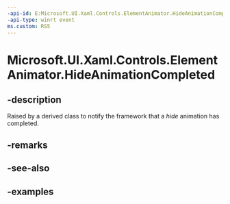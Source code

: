 ```yaml
---
-api-id: E:Microsoft.UI.Xaml.Controls.ElementAnimator.HideAnimationCompleted
-api-type: winrt event
ms.custom: RS5
---
```


<!-- Event syntax.
public event ElementAnimationCompleted HideAnimationCompleted
-->

# Microsoft.UI.Xaml.Controls.ElementAnimator.HideAnimationCompleted

## -description

Raised by a derived class to notify the framework that a _hide_ animation has completed.

## -remarks

## -see-also

## -examples

